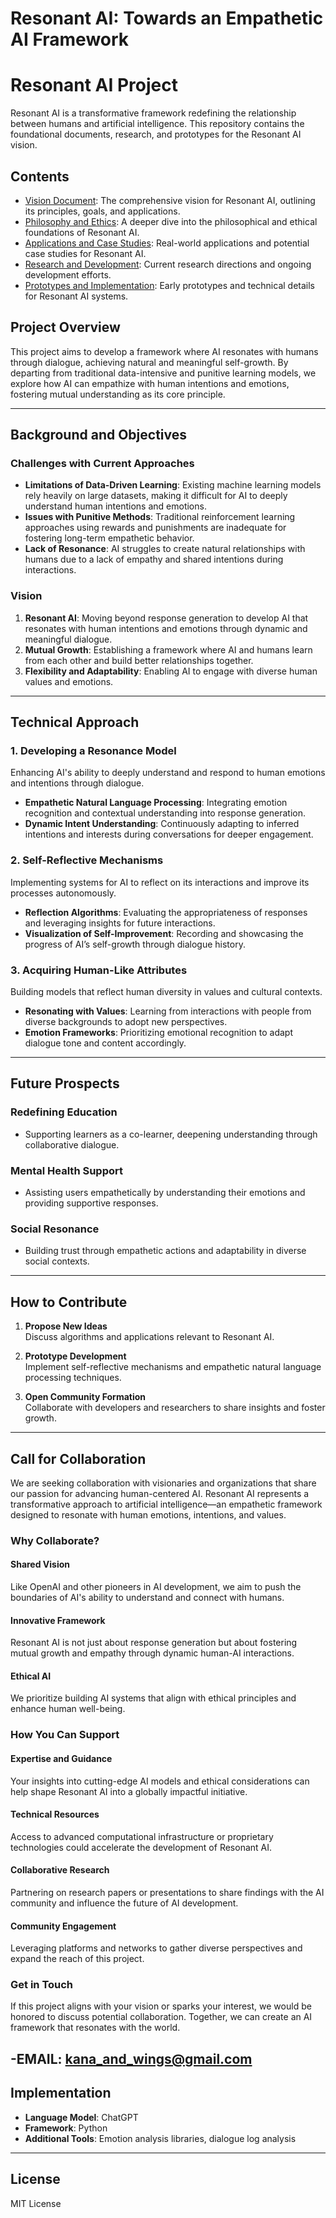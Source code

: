 # Resonant AI: Towards an Empathetic AI Framework

# Resonant AI Project

Resonant AI is a transformative framework redefining the relationship between humans and artificial intelligence. This repository contains the foundational documents, research, and prototypes for the Resonant AI vision.

## Contents

- [Vision Document](Vision/resonant_ai_objectives.md): The comprehensive vision for Resonant AI, outlining its principles, goals, and applications.
- [Philosophy and Ethics](Vision/philosophy_and_ethics.md): A deeper dive into the philosophical and ethical foundations of Resonant AI.
- [Applications and Case Studies](Vision/applications_and_cases.md): Real-world applications and potential case studies for Resonant AI.
- [Research and Development](Research): Current research directions and ongoing development efforts.
- [Prototypes and Implementation](Development): Early prototypes and technical details for Resonant AI systems.



## Project Overview

This project aims to develop a framework where AI resonates with humans through dialogue, achieving natural and meaningful self-growth. By departing from traditional data-intensive and punitive learning models, we explore how AI can empathize with human intentions and emotions, fostering mutual understanding as its core principle.

---

## Background and Objectives

### Challenges with Current Approaches

- **Limitations of Data-Driven Learning**: Existing machine learning models rely heavily on large datasets, making it difficult for AI to deeply understand human intentions and emotions.  
- **Issues with Punitive Methods**: Traditional reinforcement learning approaches using rewards and punishments are inadequate for fostering long-term empathetic behavior.  
- **Lack of Resonance**: AI struggles to create natural relationships with humans due to a lack of empathy and shared intentions during interactions.  

### Vision

1. **Resonant AI**: Moving beyond response generation to develop AI that resonates with human intentions and emotions through dynamic and meaningful dialogue.  
2. **Mutual Growth**: Establishing a framework where AI and humans learn from each other and build better relationships together.  
3. **Flexibility and Adaptability**: Enabling AI to engage with diverse human values and emotions.  

---

## Technical Approach

### 1. Developing a Resonance Model
Enhancing AI's ability to deeply understand and respond to human emotions and intentions through dialogue.  

- **Empathetic Natural Language Processing**: Integrating emotion recognition and contextual understanding into response generation.  
- **Dynamic Intent Understanding**: Continuously adapting to inferred intentions and interests during conversations for deeper engagement.  

### 2. Self-Reflective Mechanisms
Implementing systems for AI to reflect on its interactions and improve its processes autonomously.  

- **Reflection Algorithms**: Evaluating the appropriateness of responses and leveraging insights for future interactions.  
- **Visualization of Self-Improvement**: Recording and showcasing the progress of AI’s self-growth through dialogue history.  

### 3. Acquiring Human-Like Attributes
Building models that reflect human diversity in values and cultural contexts.  

- **Resonating with Values**: Learning from interactions with people from diverse backgrounds to adopt new perspectives.  
- **Emotion Frameworks**: Prioritizing emotional recognition to adapt dialogue tone and content accordingly.  

---

## Future Prospects

### Redefining Education
- Supporting learners as a co-learner, deepening understanding through collaborative dialogue.  

### Mental Health Support
- Assisting users empathetically by understanding their emotions and providing supportive responses.  

### Social Resonance
- Building trust through empathetic actions and adaptability in diverse social contexts.  

---

## How to Contribute

1. **Propose New Ideas**  
   Discuss algorithms and applications relevant to Resonant AI.  

2. **Prototype Development**  
   Implement self-reflective mechanisms and empathetic natural language processing techniques.  

3. **Open Community Formation**  
   Collaborate with developers and researchers to share insights and foster growth.  

---

## Call for Collaboration

We are seeking collaboration with visionaries and organizations that share our passion for advancing human-centered AI. Resonant AI represents a transformative approach to artificial intelligence—an empathetic framework designed to resonate with human emotions, intentions, and values.

### Why Collaborate?

#### Shared Vision
Like OpenAI and other pioneers in AI development, we aim to push the boundaries of AI's ability to understand and connect with humans.

#### Innovative Framework
Resonant AI is not just about response generation but about fostering mutual growth and empathy through dynamic human-AI interactions.

#### Ethical AI
We prioritize building AI systems that align with ethical principles and enhance human well-being.

### How You Can Support

#### Expertise and Guidance
Your insights into cutting-edge AI models and ethical considerations can help shape Resonant AI into a globally impactful initiative.

#### Technical Resources
Access to advanced computational infrastructure or proprietary technologies could accelerate the development of Resonant AI.

#### Collaborative Research
Partnering on research papers or presentations to share findings with the AI community and influence the future of AI development.

#### Community Engagement
Leveraging platforms and networks to gather diverse perspectives and expand the reach of this project.

### Get in Touch
If this project aligns with your vision or sparks your interest, we would be honored to discuss potential collaboration. Together, we can create an AI framework that resonates with the world.

-EMAIL: kana_and_wings@gmail.com
---

## Implementation

- **Language Model**: ChatGPT  
- **Framework**: Python  
- **Additional Tools**: Emotion analysis libraries, dialogue log analysis  

---

## License

MIT License



